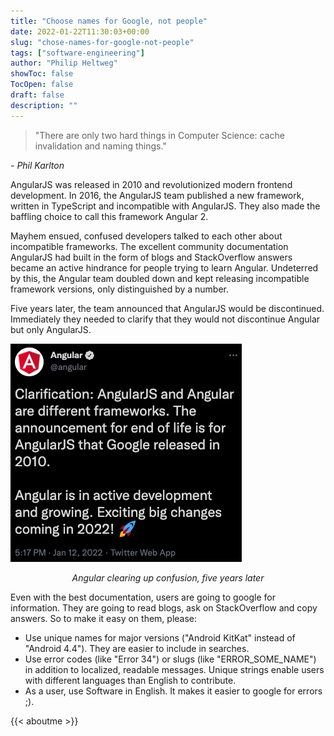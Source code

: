 ```yaml
---
title: "Choose names for Google, not people"
date: 2022-01-22T11:30:03+00:00
slug: "chose-names-for-google-not-people"
tags: ["software-engineering"]
author: "Philip Heltweg"
showToc: false
TocOpen: false
draft: false
description: ""
---
```


> "There are only two hard things in Computer Science: cache invalidation and naming things." 
> 
*- Phil Karlton*

AngularJS was released in 2010 and revolutionized modern frontend development. In 2016, the AngularJS team published a new framework, written in TypeScript and incompatible with AngularJS. They also made the baffling choice to call this framework Angular 2.

Mayhem ensued, confused developers talked to each other about incompatible frameworks. The excellent community documentation AngularJS had built in the form of blogs and StackOverflow answers became an active hindrance for people trying to learn Angular. Undeterred by this, the Angular team doubled down and kept releasing incompatible framework versions, only distinguished by a number.

Five years later, the team announced that AngularJS would be discontinued. Immediately they needed to clarify that they would not discontinue Angular but only AngularJS.

![Angular clearing up confusion, five years later](/img/posts/naming-for-google/tweet.png#center)
<p align="center"><i>Angular clearing up confusion, five years later</i></p>

Even with the best documentation, users are going to google for information. They are going to read blogs, ask on StackOverflow and copy answers. So to make it easy on them, please:

- Use unique names for major versions ("Android KitKat" instead of "Android 4.4"). They are easier to include in searches.
- Use error codes (like "Error 34") or slugs (like "ERROR_SOME_NAME") in addition to localized, readable messages. Unique strings enable users with different languages than English to contribute.
- As a user, use Software in English. It makes it easier to google for errors ;).

{{< aboutme >}}